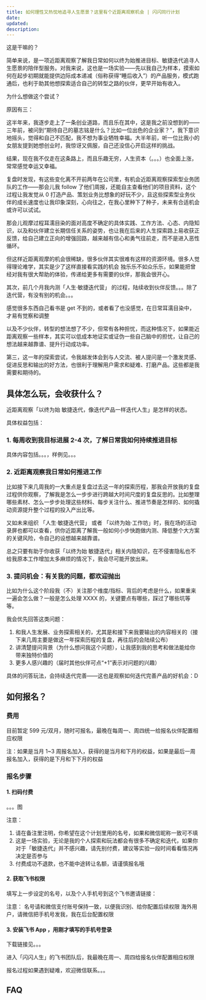 ```yaml
---
title: 如何理性又热忱地追寻人生愿景？这里有个近距离观察机会 | 闪闪同行计划
date: 
updated: 
description: 
---
```




这是干嘛的？

简单来说，是一项近距离观察了解我日常如何以终为始推进目标、敏捷迭代追寻人生愿景的陪伴型服务。对我来说，这也是一场实验——先以我自己为样本，摸索如何在起步初期就能提供边际成本递减（俗称获得“睡后收入”）的产品服务，模式跑通后，也利于助其他想探索适合自己的转型之路的伙伴，更早开始有收入。

为什么想做这个尝试？

原因有三：

这半年来，我逐步走上了一条创业道路，而且乐在其中，这是我之前没想到的——三年前，被问到“期待自己的墓志铭是什么？比如一位出色的企业家？”，我下意识地摇头，觉得和自己不匹配，我不想为事业牺牲幸福。大半年前，听一位比我小的女朋友提到她想创业时，我惊讶又佩服，自己还没信心开启这样的挑战。

结果，现在我不仅走在这条路上，而且乐趣无穷，人生资本（。。。）也全面上涨，常常感觉幸运又幸福。

复盘时发现，有这些变化离不开前两年在公司里，有机会近距离观察探索型业务团队的工作——那会儿我 follow 了他们周报，还能自主查看他们的项目资料，这个过程让我发觉从 0 打造产品、策划业务比想象的好玩不少，且这些探索型业务伙伴的成长速度也让我印象深刻，心向往之，在我心里种下了种子，未来有合适机会或许可以试试。

那会儿观摩过程耳濡目染的面对高度不确定的具体实践、工作方法、心态、内隐知识，以及和伙伴建立长期信任关系的姿势，也让我在后来的人生探索路上易收获正反馈，给自己建立正向的增强回路，越来越有信心和勇气往前走，而不是进入恶性循环。

但这样近距离观摩的机会很稀缺，很多伙伴其实很难有这样的资源环境。很多人觉得理论难学，其实是少了这样直接看实践的机会
独乐乐不如众乐乐，如果能把曾经对我有很大帮助的体验，传递给更多有需要的伙伴，那我会很开心。

其次，前几个月我内测「人生·敏捷迭代营」 的过程，陆续收到伙伴反馈。。。除了迭代营，有没有别的机会。。。

感觉很多东西自己看书是 get 不到的，或者看了也没感觉，在日常耳濡目染中，才易有觉察和调整

以及不少伙伴，转型的想法想了不少，但常有各种担忧，而这种情况下，如果能近距离观察一些样本，其实可以低成本地证实或证伪一些自己脑中的担忧，让自己的想法越来越靠谱、提升行动成功率。

第三，这一年的探索尝试，令我越发体会到与人交流、被人提问是一个激发灵感、促进反思和输出的好方法，也很利于理解用户需求和疑难、打磨产品。这些都是我需要和期待的。


## 具体怎么玩，会收获什么？

近距离观察「以终为始 敏捷迭代，像迭代产品一样迭代人生」是怎样的状态。

具体权益包括：

### 1. 每周收到我目标进展 2-4 次，了解日常我如何持续推进目标

具体内容包括。。。，样例见。。。


### 2. 近距离观察我日常如何推进工作

比如接下来几周我的一大重点是复盘过去这一年的探索历程，那我会开放我的复盘过程供你观察，了解我是怎么一步步进行跨越大时间尺度的复盘反思的。比如整理哪些素材、怎么一步步处理这些材料、每步关注什么、推进节奏是怎样的、如何撬动资源提升整个过程的投入产出比等。

又如未来组织 「人生·敏捷迭代营」 或者 「以终为始·工作坊」时，我在场的活动录屏也都可以查看，供你近距离了解我一般如何小步快跑做内测、降低整个大方案的关键风险，令自己的设想越来越靠谱。

总之只要有助于你收获「以终为始 敏捷迭代」相关内隐知识，在不侵害隐私也不给我原本工作增加太多麻烦的情况下，我会尽可能开放出来。

### 3. 提问机会：有关我的问题，都欢迎抛出

比如为什么这个阶段我（不）关注那个维度/指标、背后的考虑是什么，如果重来一遍会怎么做？一般是怎么处理 XXXX 的，关键要点有哪些，踩过了哪些坑等等。

我会优先回答这类问题：
1. 和我人生发展、业务探索相关的，尤其是和接下来我要输出的内容相关的（接下来几周主要是做这一年探索历程的复盘，再往后的会陆续公布）
1. 讲清楚提问背景（为什么想问我这个问题），让我感到我的思考和做法能给你带来独特价值的 
2. 更多人感兴趣的（届时其他伙伴可点“+1”表示对问题的兴趣）

具体的问答玩法，会持续迭代完善——这也是观察如何迭代完善产品的好机会：D


## 如何报名？

### 费用

目前暂定 599 元/双月，随时可报名，最晚在每周一、周四统一给报名伙伴配置相应权限

注：如果是当月 1~3 周报名加入，获得的是当月和下月的权益，如果是最后一周报名加入，获得的是下月和下下月的权益

### 报名步骤

#### 1. 扫码付费

。。。图

注意：
1. 请在备注里注明，你希望在这个计划里用的名号，如果和微信昵称一致可不填
2. 这是一场实验，无论是我的个人探索和玩法都会有很多不确定和迭代，如果你对于「敏捷迭代」并不感兴趣，请先别付费，建议等实验一段时间看看情况再决定是否参与
3. 付费成功不退款，也不能中途转让名额，请谨慎报名哦

#### 2. 获取飞书权限

填写上一步设定的名号，以及个人手机号到这个飞书邀请链接：

注意：
名号请和微信支付账号保持一致，以便我识别、给你配置后续权限
海外用户，请微信把手机号发我，我在后台配置权限

#### 3. 安装飞书 App ，用刚才填写的手机号登录

下载链接见。。。

进入「闪闪人生」的飞书团队后，我最晚在周一、周四给报名伙伴配置相应权限


报名过程如果遇到疑难，欢迎微信联系。。。



## FAQ


